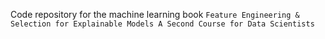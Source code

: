 Code repository for the machine learning book `Feature Engineering & Selection for Explainable Models A Second Course for Data Scientists`

